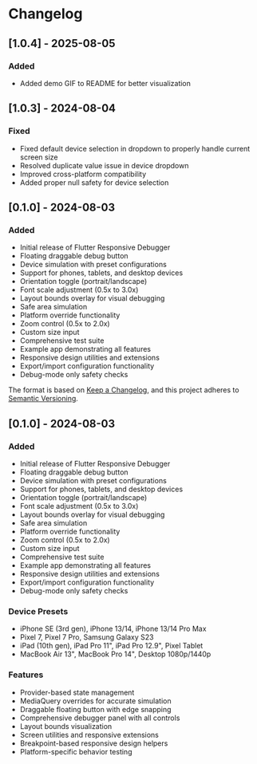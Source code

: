 # Changelog

## [1.0.4] - 2025-08-05

### Added
- Added demo GIF to README for better visualization

## [1.0.3] - 2024-08-04

### Fixed
- Fixed default device selection in dropdown to properly handle current screen size
- Resolved duplicate value issue in device dropdown
- Improved cross-platform compatibility
- Added proper null safety for device selection

## [0.1.0] - 2024-08-03

### Added
- Initial release of Flutter Responsive Debugger
- Floating draggable debug button
- Device simulation with preset configurations
- Support for phones, tablets, and desktop devices
- Orientation toggle (portrait/landscape)
- Font scale adjustment (0.5x to 3.0x)
- Layout bounds overlay for visual debugging
- Safe area simulation
- Platform override functionality
- Zoom control (0.5x to 2.0x)
- Custom size input
- Comprehensive test suite
- Example app demonstrating all features
- Responsive design utilities and extensions
- Export/import configuration functionality
- Debug-mode only safety checks

The format is based on [Keep a Changelog](https://keepachangelog.com/en/1.0.0/),
and this project adheres to [Semantic Versioning](https://semver.org/spec/v2.0.0.html).

## [0.1.0] - 2024-08-03

### Added
- Initial release of Flutter Responsive Debugger
- Floating draggable debug button
- Device simulation with preset configurations
- Support for phones, tablets, and desktop devices
- Orientation toggle (portrait/landscape)
- Font scale adjustment (0.5x to 3.0x)
- Layout bounds overlay for visual debugging
- Safe area simulation
- Platform override functionality
- Zoom control (0.5x to 2.0x)
- Custom size input
- Comprehensive test suite
- Example app demonstrating all features
- Responsive design utilities and extensions
- Export/import configuration functionality
- Debug-mode only safety checks

### Device Presets
- iPhone SE (3rd gen), iPhone 13/14, iPhone 13/14 Pro Max
- Pixel 7, Pixel 7 Pro, Samsung Galaxy S23
- iPad (10th gen), iPad Pro 11", iPad Pro 12.9", Pixel Tablet
- MacBook Air 13", MacBook Pro 14", Desktop 1080p/1440p

### Features
- Provider-based state management
- MediaQuery overrides for accurate simulation
- Draggable floating button with edge snapping
- Comprehensive debugger panel with all controls
- Layout bounds visualization
- Screen utilities and responsive extensions
- Breakpoint-based responsive design helpers
- Platform-specific behavior testing
